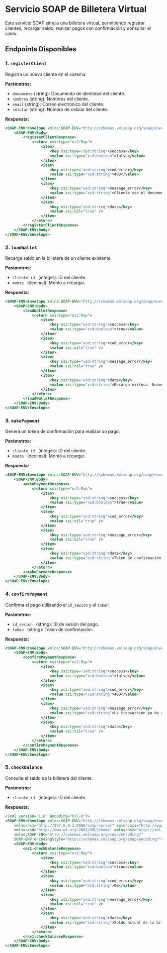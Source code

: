 # Servicio SOAP de Billetera Virtual

Este servicio SOAP simula una billetera virtual, permitiendo registrar clientes, recargar saldo, realizar pagos con confirmación y consultar el saldo.

## Endpoints Disponibles

### 1. `registerClient`

Registra un nuevo cliente en el sistema.

**Parámetros:**

-   `documento` (string): Documento de identidad del cliente.
-   `nombres` (string): Nombres del cliente.
-   `email` (string): Correo electrónico del cliente.
-   `celular` (string): Número de celular del cliente.

**Respuesta:**

```xml
<SOAP-ENV:Envelope xmlns:SOAP-ENV="http://schemas.xmlsoap.org/soap/envelope/">
    <SOAP-ENV:Body>
        <registerClientResponse>
            <return xsi:type="ns2:Map">
                <item>
                    <key xsi:type="xsd:string">success</key>
                    <value xsi:type="xsd:boolean">false</value>
                </item>
                <item>
                    <key xsi:type="xsd:string">cod_error</key>
                    <value xsi:type="xsd:string">400</value>
                </item>
                <item>
                    <key xsi:type="xsd:string">message_error</key>
                    <value xsi:type="xsd:string">Cliente con el documento 1234567890 ya está registrado.</value>
                </item>
                <item>
                    <key xsi:type="xsd:string">data</key>
                    <value xsi:nil="true" />
                </item>
            </return>
        </registerClientResponse>
    </SOAP-ENV:Body>
</SOAP-ENV:Envelope>
```

### 2. `loadWallet`

Recarga saldo en la billetera de un cliente existente.

**Parámetros:**

-   `cliente_id ` (integer): ID del cliente.
-   `monto ` (decimal): Monto a recargar.

**Respuesta:**

```xml
<SOAP-ENV:Envelope xmlns:SOAP-ENV="http://schemas.xmlsoap.org/soap/envelope/">
    <SOAP-ENV:Body>
        <loadWalletResponse>
            <return xsi:type="ns2:Map">
                <item>
                    <key xsi:type="xsd:string">success</key>
                    <value xsi:type="xsd:boolean">true</value>
                </item>
                <item>
                    <key xsi:type="xsd:string">cod_error</key>
                    <value xsi:nil="true" />
                </item>
                <item>
                    <key xsi:type="xsd:string">message_error</key>
                    <value xsi:nil="true" />
                </item>
                <item>
                    <key xsi:type="xsd:string">data</key>
                    <value xsi:type="xsd:string">Recarga exitosa. Nuevo saldo: 600</value>
                </item>
            </return>
        </loadWalletResponse>
    </SOAP-ENV:Body>
</SOAP-ENV:Envelope>
```

### 3. `makePayment`

Genera un token de confirmación para realizar un pago.

**Parámetros:**

-   `cliente_id ` (integer): ID del cliente.
-   `monto ` (decimal): Monto a recargar.

**Respuesta:**

```xml
<SOAP-ENV:Envelope xmlns:SOAP-ENV="http://schemas.xmlsoap.org/soap/envelope/">
    <SOAP-ENV:Body>
        <makePaymentResponse>
            <return xsi:type="ns2:Map">
                <item>
                    <key xsi:type="xsd:string">success</key>
                    <value xsi:type="xsd:boolean">true</value>
                </item>
                <item>
                    <key xsi:type="xsd:string">cod_error</key>
                    <value xsi:nil="true" />
                </item>
                <item>
                    <key xsi:type="xsd:string">message_error</key>
                    <value xsi:nil="true" />
                </item>
                <item>
                    <key xsi:type="xsd:string">data</key>
                    <value xsi:type="xsd:string">Token de confirmación generado. Id de sesión: 9aa9ab58-9a10-47a1-8814-d2540e7018b9.</value>
                </item>
            </return>
        </makePaymentResponse>
    </SOAP-ENV:Body>
</SOAP-ENV:Envelope>
```

### 4. `confirmPayment`

Confirma el pago utilizando el `id_sesion` y el `token`.

**Parámetros:**

-   `id_sesion ` (string): ID de sesión del pago.
-   `token ` (string): Token de confirmación.

**Respuesta:**

```xml
<SOAP-ENV:Envelope xmlns:SOAP-ENV="http://schemas.xmlsoap.org/soap/envelope/">
    <SOAP-ENV:Body>
        <confirmPaymentResponse>
            <return xsi:type="ns2:Map">
                <item>
                    <key xsi:type="xsd:string">success</key>
                    <value xsi:type="xsd:boolean">false</value>
                </item>
                <item>
                    <key xsi:type="xsd:string">cod_error</key>
                    <value xsi:type="xsd:string">400</value>
                </item>
                <item>
                    <key xsi:type="xsd:string">message_error</key>
                    <value xsi:type="xsd:string">La transacción ya ha sido confirmada o cancelada.</value>
                </item>
                <item>
                    <key xsi:type="xsd:string">data</key>
                    <value xsi:nil="true" />
                </item>
            </return>
        </confirmPaymentResponse>
    </SOAP-ENV:Body>
</SOAP-ENV:Envelope>
```

### 5. `checkBalance`

Consulta el saldo de la billetera del cliente.

**Parámetros:**

-   `cliente_id ` (integer): ID del cliente.

**Respuesta:**

```xml
<?xml version="1.0" encoding="UTF-8"?>
<SOAP-ENV:Envelope xmlns:SOAP-ENV="http://schemas.xmlsoap.org/soap/envelope/"
    xmlns:ns1="http://127.0.0.1:8000/soap-server" xmlns:xsi="http://www.w3.org/2001/XMLSchema-instance"
    xmlns:xsd="http://www.w3.org/2001/XMLSchema" xmlns:ns2="http://xml.apache.org/xml-soap"
    xmlns:SOAP-ENC="http://schemas.xmlsoap.org/soap/encoding/"
    SOAP-ENV:encodingStyle="http://schemas.xmlsoap.org/soap/encoding/">
    <SOAP-ENV:Body>
        <ns1:checkBalanceResponse>
            <return xsi:type="ns2:Map">
                <item>
                    <key xsi:type="xsd:string">success</key>
                    <value xsi:type="xsd:boolean">true</value>
                </item>
                <item>
                    <key xsi:type="xsd:string">cod_error</key>
                    <value xsi:type="xsd:string">00</value>
                </item>
                <item>
                    <key xsi:type="xsd:string">message_error</key>
                    <value xsi:nil="true" />
                </item>
                <item>
                    <key xsi:type="xsd:string">data</key>
                    <value xsi:type="xsd:string">Saldo actual de la billetera: 600.00</value>
                </item>
            </return>
        </ns1:checkBalanceResponse>
    </SOAP-ENV:Body>
</SOAP-ENV:Envelope>
```
